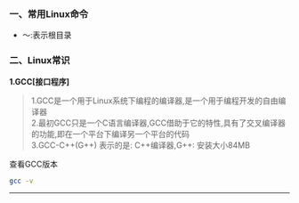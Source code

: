 ### 一、常用Linux命令

- ～:表示根目录

### 二、Linux常识

**1.GCC[接口程序]**

>1.GCC是一个用于Linux系统下编程的编译器,是一个用于编程开发的自由编译器<br>
>2.最初GCC只是一个C语言编译器,GCC借助于它的特性,具有了交叉编译器的功能,即在一个平台下编译另一个平台的代码<br>
>3.GCC-C++(G++) 表示的是: C++编译器,G++: 安装大小84MB

查看GCC版本
```bash
gcc -v
```
------